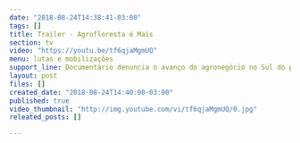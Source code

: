 ```yaml
---
date: "2018-08-24T14:38:41-03:00"
tags: []
title: Trailer - Agrofloresta é Mais
section: tv
video: "https://youtu.be/tf6qjaMgmUQ"
menu: lutas e mobilizações
support_line: Documentário denuncia o avanço do agronegócio no Sul do país
layout: post
files: []
created_date: "2018-08-24T14:40:00-03:00"
published: true
video_thumbnail: "http://img.youtube.com/vi/tf6qjaMgmUQ/0.jpg"
releated_posts: []

---
```

